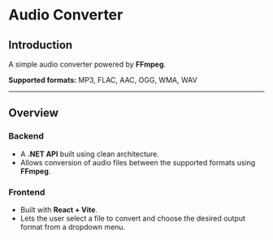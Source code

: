 # Audio Converter

## Introduction
A simple audio converter powered by **FFmpeg**.  

**Supported formats:** MP3, FLAC, AAC, OGG, WMA, WAV

---

## Overview

### Backend
- A **.NET API** built using clean architecture.  
- Allows conversion of audio files between the supported formats using **FFmpeg**.  

### Frontend
- Built with **React + Vite**.  
- Lets the user select a file to convert and choose the desired output format from a dropdown menu.
